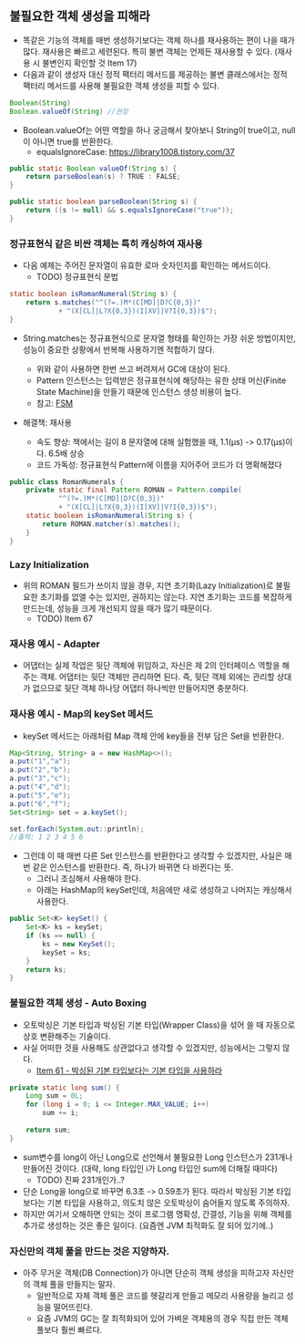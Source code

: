 ## 불필요한 객체 생성을 피해라

- 똑같은 기능의 객체를 매번 생성하기보다는 객체 하나를 재사용하는 편이 나을 때가 많다. 재사용은 빠르고 세련된다. 특히 불변 객체는 언제든 재사용할 수 있다. (재사용 시 불변인지 확인할 것 Item 17)
- 다음과 같이 생성자 대신 정적 팩터리 메서드를 제공하는 불변 클래스에서는 정적 팩터리 메서드를 사용해 불필요한 객체 생성을 피할 수 있다.
```java
Boolean(String)
Boolean.valueOf(String) //권장
```

- Boolean.valueOf는 어떤 역할을 하나 궁금해서 찾아보니 String이 true이고, null이 아니면 true를 반환한다.
  * equalsIgnoreCase: https://library1008.tistory.com/37
```java
public static Boolean valueOf(String s) {
    return parseBoolean(s) ? TRUE : FALSE;
}

public static boolean parseBoolean(String s) {
    return ((s != null) && s.equalsIgnoreCase("true"));
}
```

### 정규표현식 같은 비싼 객체는 특히 캐싱하여 재사용

- 다음 예제는 주어진 문자열이 유효한 로마 숫자인지를 확인하는 메서드이다.
  * TODO) 정규표현식 문법
```java
static boolean isRomanNumeral(String s) { 
    return s.matches("^(?=.)M*(C[MD]|D?C{0,3})"
            + "(X[CL]|L?X{0,3})(I[XV]|V?I{0,3})$");
}
```

- String.matches는 정규표현식으로 문자열 형태를 확인하는 가장 쉬운 방법이지만, 성능이 중요한 상황에서 반복해 사용하기엔 적합하기 않다.
  * 위와 같이 사용하면 한번 쓰고 버려져서 GC에 대상이 된다.
  * Pattern 인스턴스는 입력받은 정규표현식에 해당하는 유한 상태 머신(Finite State Machine)을 만들기 때문에 인스턴스 생성 비용이 높다.
  * 참고: [FSM](https://www.joinc.co.kr/w/man/12/statemachine)
  
- 해결책: 재사용
  * 속도 향상: 책에서는 길이 8 문자열에 대해 실험했을 때, 1.1(μs) -> 0.17(μs)이다. 6.5배 상승
  * 코드 가독성: 정규표현식 Pattern에 이름을 지어주어 코드가 더 명확해졌다
```java
public class RomanNumerals {
    private static final Pattern ROMAN = Pattern.compile(
            "^(?=.)M*(C[MD]|D?C{0,3})"
            + "(X[CL]|L?X{0,3})(I[XV]|V?I{0,3})$");
    static boolean isRomanNumeral(String s) {
        return ROMAN.matcher(s).matches(); 
    }
}
```

### Lazy Initialization
- 위의 ROMAN 필드가 쓰이지 않을 경우, 지연 초기화(Lazy Initialization)로 불필요한 초기화를 없앨 수는 있지만, 권하지는 않는다. 지연 초기화는 코드를 복잡하게 만드는데, 성능을 크게 개선되지 않을 때가 많기 때문이다.
  * TODO) Item 67
  
### 재사용 예시 - Adapter
- 어댑터는 실제 작업은 뒷단 객체에 위임하고, 자신은 제 2의 인터페이스 역할을 해주는 객체. 어댑터는 뒷단 객체만 관리하면 된다. 즉, 뒷단 객체 외에는 관리할 상대가 없으므로 뒷단 객체 하나당 어댑터 하나씩만 만들어지면 충분하다. 

### 재사용 예시 - Map의 keySet 메서드
- keySet 메서드는 아래처럼 Map 객체 안에 key들을 전부 담은 Set을 반환한다.
```java
Map<String, String> a = new HashMap<>();
a.put("1","a");
a.put("2","b");
a.put("3","c");
a.put("4","d");
a.put("5","e");
a.put("6","f");
Set<String> set = a.keySet();

set.forEach(System.out::println);
//출력: 1 2 3 4 5 6
```
- 그런데 이 때 매번 다른 Set 인스턴스를 반환한다고 생각할 수 있겠지만, 사실은 매번 같은 인스턴스를 반환한다. 즉, 하나가 바뀌면 다 바뀐다는 뜻.
  * 그러니 조심해서 사용해야 한다.
  * 아래는 HashMap의 keySet인데, 처음에만 새로 생성하고 나머지는 캐싱해서 사용한다.
```java
public Set<K> keySet() {
    Set<K> ks = keySet;
    if (ks == null) {
        ks = new KeySet();
        keySet = ks;
    }
    return ks;
}
```

### 불필요한 객체 생성 - Auto Boxing

- 오토박싱은 기본 타입과 박싱된 기본 타입(Wrapper Class)을 섞어 쓸 때 자동으로 상호 변환해주는 기술이다.
- 사실 어떠한 것을 사용해도 상관없다고 생각할 수 있겠지만, 성능에서는 그렇지 않다.
  * [Item 61 - 박싱된 기본 타입보다는 기본 타입을 사용하라](https://github.com/HaeUlNam/TIL/blob/master/Book_%EA%B0%95%EC%97%B0/Effective%20Java%203E/Item%2061.md)

```java
private static long sum() { 
    Long sum = 0L;
    for (long i = 0; i <= Integer.MAX_VALUE; i++) 
        sum += i;
        
    return sum; 
}
```
- sum변수를 long이 아닌 Long으로 선언해서 불필요한 Long 인스턴스가 231개나 만들어진 것이다. (대략, long 타입인 i가 Long 타입인 sum에 더해질 때마다)
  * TODO) 진짜 231개인가..?
- 단순 Long을 long으로 바꾸면 6.3초 -> 0.59초가 된다. 따라서 박싱된 기본 타입보다는 기본 타입을 사용하고, 의도치 않은 오토박싱이 숨어들지 않도록 주의하자.
- 하지만 여기서 오해하면 안되는 것이 프로그램 명확성, 간결성, 기능을 위해 객체를 추가로 생성하는 것은 좋은 일이다. (요즘엔 JVM 최적화도 잘 되어 있기에..)

### 자신만의 객체 풀을 만드는 것은 지양하자.
- 아주 무거운 객체(DB Connection)가 아니면 단순히 객체 생성을 피하고자 자신만의 객체 풀을 만들지는 말자.
  * 일반적으로 자체 객체 풀은 코드를 헷갈리게 만들고 메모리 사용량을 늘리고 성능을 떨어뜨린다.
  * 요즘 JVM의 GC는 잘 최적화되어 있어 가벼운 객체용의 경우 직접 만든 객체 풀보다 훨씬 빠르다.










